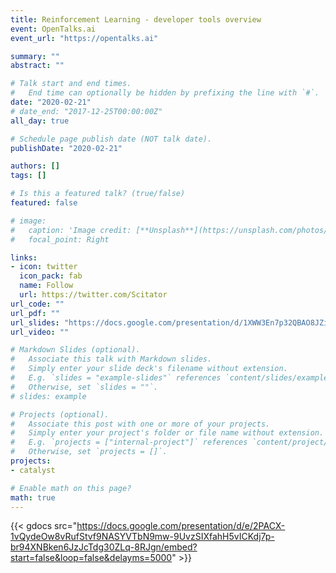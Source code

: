 ```yaml
---
title: Reinforcement Learning - developer tools overview
event: OpenTalks.ai
event_url: "https://opentalks.ai"

summary: ""
abstract: ""

# Talk start and end times.
#   End time can optionally be hidden by prefixing the line with `#`.
date: "2020-02-21"
# date_end: "2017-12-25T00:00:00Z"
all_day: true

# Schedule page publish date (NOT talk date).
publishDate: "2020-02-21"

authors: []
tags: []

# Is this a featured talk? (true/false)
featured: false

# image:
#   caption: 'Image credit: [**Unsplash**](https://unsplash.com/photos/bzdhc5b3Bxs)'
#   focal_point: Right

links:
- icon: twitter
  icon_pack: fab
  name: Follow
  url: https://twitter.com/Scitator
url_code: ""
url_pdf: ""
url_slides: "https://docs.google.com/presentation/d/1XWW3En7p32QBAO8JZiTB_SQZDppBZ_qG5XYaQ04MdE8/edit?usp=sharing"
url_video: ""

# Markdown Slides (optional).
#   Associate this talk with Markdown slides.
#   Simply enter your slide deck's filename without extension.
#   E.g. `slides = "example-slides"` references `content/slides/example-slides.md`.
#   Otherwise, set `slides = ""`.
# slides: example

# Projects (optional).
#   Associate this post with one or more of your projects.
#   Simply enter your project's folder or file name without extension.
#   E.g. `projects = ["internal-project"]` references `content/project/deep-learning/index.md`.
#   Otherwise, set `projects = []`.
projects:
- catalyst

# Enable math on this page?
math: true
---
```


{{< gdocs src="https://docs.google.com/presentation/d/e/2PACX-1vQydeOw8vRufStvf9NASYVTbN9mw-9UvzSIXfahH5vICKdj7p-br94XNBken6JzJcTdg30ZLq-8RJgn/embed?start=false&loop=false&delayms=5000" >}}
